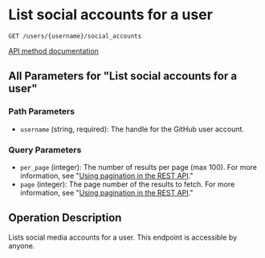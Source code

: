 # List social accounts for a user

`GET /users/{username}/social_accounts`

[API method documentation](https://docs.github.com/rest/users/social-accounts#list-social-accounts-for-a-user)

## All Parameters for "List social accounts for a user"

### Path Parameters

- `username` (string, required): The handle for the GitHub user account.
### Query Parameters

- `per_page` (integer): The number of results per page (max 100). For more information, see "[Using pagination in the REST API](https://docs.github.com/rest/using-the-rest-api/using-pagination-in-the-rest-api)."
- `page` (integer): The page number of the results to fetch. For more information, see "[Using pagination in the REST API](https://docs.github.com/rest/using-the-rest-api/using-pagination-in-the-rest-api)."

## Operation Description

Lists social media accounts for a user. This endpoint is accessible by anyone.
